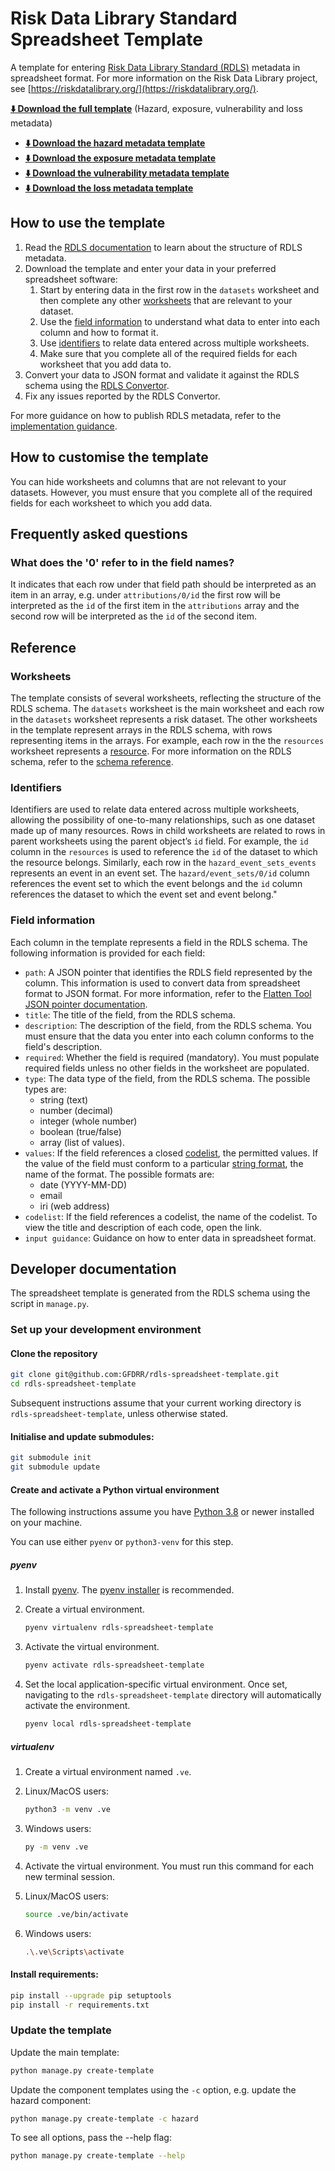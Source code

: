 #  Risk Data Library Standard Spreadsheet Template

A template for entering [Risk Data Library Standard (RDLS)](https://docs.riskdatalibrary.org) metadata in spreadsheet format. For more information on the Risk Data Library project, see [https://riskdatalibrary.org/](https://riskdatalibrary.org/).

**[:arrow_down: Download the full template](https://github.com/GFDRR/rdls-spreadsheet-template/raw/main/templates/rdls_template.xlsx)** (Hazard, exposure, vulnerability and loss metadata)

* **[:arrow_down: Download the hazard metadata template](https://github.com/GFDRR/rdls-spreadsheet-template/raw/main/templates/rdls_template_hazard.xlsx)**
* **[:arrow_down: Download the exposure metadata template](https://github.com/GFDRR/rdls-spreadsheet-template/raw/main/templates/rdls_template_exposure.xlsx)**
* **[:arrow_down: Download the vulnerability metadata template](https://github.com/GFDRR/rdls-spreadsheet-template/raw/main/templates/rdls_template_vulnerability.xlsx)**
* **[:arrow_down: Download the loss metadata template](https://github.com/GFDRR/rdls-spreadsheet-template/raw/main/templates/rdls_template_loss.xlsx)**

## How to use the template

1. Read the [RDLS documentation](https://docs.riskdatalibrary.org) to learn about the structure of RDLS metadata.
1. Download the template and enter your data in your preferred spreadsheet software:
   1. Start by entering data in the first row in the `datasets` worksheet and then complete any other [worksheets](#worksheets) that are relevant to your dataset.
   1. Use the [field information](#field-information) to understand what data to enter into each column and how to format it.
   1. Use [identifiers](#identifiers) to relate data entered across multiple worksheets.
   1. Make sure that you complete all of the required fields for each worksheet that you add data to.
1. Convert your data to JSON format and validate it against the RDLS schema using the [RDLS Convertor](http://metadata.riskdatalibrary.org).
1. Fix any issues reported by the RDLS Convertor.

For more guidance on how to publish RDLS metadata, refer to the [implementation guidance](https://docs.riskdatalibrary.org/en/latest/guides/).

## How to customise the template

You can hide worksheets and columns that are not relevant to your datasets. However, you must ensure that you complete all of the required fields for each worksheet to which you add data.

## Frequently asked questions

### What does the '0' refer to in the field names?

It indicates that each row under that field path should be interpreted as an item in an array, e.g. under `attributions/0/id` the first row will be interpreted as the `id` of the first item in the `attributions` array and the second row will be interpreted as the `id` of the second item.

## Reference
### Worksheets

The template consists of several worksheets, reflecting the structure of the RDLS schema. The `datasets` worksheet is the main worksheet and each row in the `datasets` worksheet represents a risk dataset. The other worksheets in the template represent arrays in the RDLS schema, with rows representing items in the arrays. For example, each row in the the `resources` worksheet represents a [resource](https://docs.riskdatalibrary.org/en/latest/reference/schema/#resource). For more information on the RDLS schema, refer to the [schema reference](https://docs.riskdatalibrary.org/en/latest/reference/).

### Identifiers

Identifiers are used to relate data entered across multiple worksheets, allowing the possibility of one-to-many relationships, such as one dataset made up of many resources. Rows in child worksheets are related to rows in parent worksheets using the parent object’s `id` field. For example, the `id` column in the `resources` is used to reference the `id` of the dataset to which the resource belongs. Similarly, each row in the `hazard_event_sets_events` represents an event in an event set. The `hazard/event_sets/0/id` column references the event set to which the event belongs and the `id` column references the dataset to which the event set and event belong."

### Field information

Each column in the template represents a field in the RDLS schema. The following information is provided for each field:

* `path`: A JSON pointer that identifies the RDLS field represented by the column. This information is used to convert data from spreadsheet format to JSON format. For more information, refer to the [Flatten Tool JSON pointer documentation](https://flatten-tool.readthedocs.io/en/latest/unflatten/#understanding-json-pointer-and-how-flatten-tool-uses-it).
* `title`: The title of the field, from the RDLS schema.
* `description`: The description of the field, from the RDLS schema. You must ensure that the data you enter into each column conforms to the field's description.
* `required`: Whether the field is required (mandatory). You must populate required fields unless no other fields in the worksheet are populated.
* `type`: The data type of the field, from the RDLS schema. The possible types are:
  * string (text)
  * number (decimal)
  * integer (whole number)
  * boolean (true/false)
  * array (list of values).
* `values`: If the field references a closed [codelist](https://docs.riskdatalibrary.org/en/latest/reference/codelists/), the permitted values. If the value of the field must conform to a particular [string format](https://json-schema.org/understanding-json-schema/reference/string.html#built-in-formats), the name of the format. The possible formats are:
  * date (YYYY-MM-DD)
  * email
  * iri (web address)
* `codelist`: If the field references a codelist, the name of the codelist. To view the title and description of each code, open the link.
* `input guidance`: Guidance on how to enter data in spreadsheet format.

## Developer documentation

The spreadsheet template is generated from the RDLS schema using the script in `manage.py`.

### Set up your development environment

#### Clone the repository

```bash
git clone git@github.com:GFDRR/rdls-spreadsheet-template.git
cd rdls-spreadsheet-template
```

Subsequent instructions assume that your current working directory is `rdls-spreadsheet-template`, unless otherwise stated.

#### Initialise and update submodules:

```bash
git submodule init
git submodule update
```

#### Create and activate a Python virtual environment

The following instructions assume you have [Python 3.8](https://www.python.org/downloads/) or newer installed on your machine.

You can use either `pyenv` or `python3-venv` for this step.

##### pyenv

1. Install [pyenv](https://github.com/pyenv/pyenv). The [pyenv installer](https://github.com/pyenv/pyenv-installer) is recommended.
1. Create a virtual environment.

    ```bash
    pyenv virtualenv rdls-spreadsheet-template
    ```

1. Activate the virtual environment.

    ```bash
    pyenv activate rdls-spreadsheet-template
    ```

1. Set the local application-specific virtual environment. Once set, navigating to the `rdls-spreadsheet-template` directory will automatically activate the environment.

    ```bash
    pyenv local rdls-spreadsheet-template
    ```

##### virtualenv

1. Create a virtual environment named `.ve`.
  1. Linux/MacOS users:

      ```bash
      python3 -m venv .ve
      ```

  1. Windows users:

      ```bash
      py -m venv .ve
      ```

1. Activate the virtual environment. You must run this command for each new terminal session.
  1. Linux/MacOS users:

      ```bash
      source .ve/bin/activate
      ```

  1. Windows users:

      ```bash
      .\.ve\Scripts\activate
      ```  

#### Install requirements:

```bash
pip install --upgrade pip setuptools
pip install -r requirements.txt
```

### Update the template

Update the main template:

```bash
python manage.py create-template
```

Update the component templates using the `-c` option, e.g. update the hazard component:

```bash
python manage.py create-template -c hazard
```

To see all options, pass the --help flag:

```bash
python manage.py create-template --help
```

